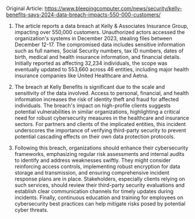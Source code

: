 Original Article: https://www.bleepingcomputer.com/news/security/kelly-benefits-says-2024-data-breach-impacts-550-000-customers/

1) The article reports a data breach at Kelly & Associates Insurance Group, impacting over 550,000 customers. Unauthorized actors accessed the organization's systems in December 2023, stealing files between December 12-17. The compromised data includes sensitive information such as full names, Social Security numbers, tax ID numbers, dates of birth, medical and health insurance information, and financial details. Initially reported as affecting 32,234 individuals, the scope was eventually updated to 553,660 across 46 entities, including major health insurance companies like United Healthcare and Aetna.

2) The breach at Kelly Benefits is significant due to the scale and sensitivity of the data involved. Access to personal, financial, and health information increases the risk of identity theft and fraud for affected individuals. The breach's impact on high-profile clients suggests potential vulnerabilities in similar organizations, highlighting a critical need for robust cybersecurity measures in the healthcare and insurance sectors. For partners and clients of the implicated entities, this incident underscores the importance of verifying third-party security to prevent potential cascading effects on their own data protection protocols.

3) Following this breach, organizations should enhance their cybersecurity frameworks, emphasizing regular risk assessments and internal audits to identify and address weaknesses swiftly. They might consider reinforcing access controls, implementing robust encryption for data storage and transmission, and ensuring comprehensive incident response plans are in place. Stakeholders, especially clients relying on such services, should review their third-party security evaluations and establish clear communication channels for timely updates during incidents. Finally, continuous education and training for employees on cybersecurity best practices can help mitigate risks posed by potential cyber threats.